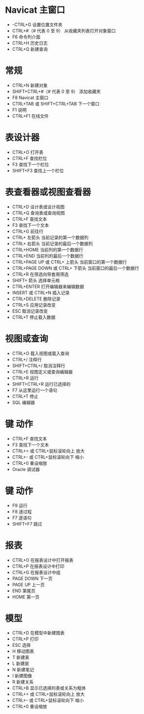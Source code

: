 # Navicat  主窗口
- -CTRL+G  设置位置文件夹
- CTRL+#（# 代表 0 至 9）  从收藏夹列表打开对象窗口
- F6  命令列介面
- CTRL+H  历史日志
- CTRL+Q  新建查询

# 常规
- CTRL+N  新建对象
- SHIFT+CTRL+#（# 代表 0 至 9）  添加收藏夹
- F8  Navicat 主窗口
- CTRL+TAB 或 SHIFT+CTRL+TAB  下一个窗口
- F1  说明
- CTRL+F1  在线文件

# 表设计器
- CTRL+O  打开表
- CTRL+F  查找栏位
- F3  查找下一个栏位
- SHIFT+F3  查找上一个栏位

# 表查看器或视图查看器
- CTRL+D  设计表或设计视图
- CTRL+Q  查询表或查询视图
- CTRL+F  查找文本
- F3  查找下一个文本
- CTRL+G  前往行
- CTRL+ 左箭头  当前记录的第一个数据列
- CTRL+ 右箭头  当前记录的最后一个数据列
- CTRL+HOME  当前列的第一个数据行
- CTRL+END  当前列的最后一个数据行
- CTRL+PAGE UP 或 CTRL+ 上箭头  当前窗口的第一个数据行
- CTRL+PAGE DOWN 或 CTRL+ 下箭头  当前窗口的最后一个数据行
- CTRL+R  在筛选向导套用筛选
- SHIFT+ 箭头  选择单元格
- CTRL+ENTER  打开编辑器来编辑数据
- INSERT 或 CTRL+N  插入记录
- CTRL+DELETE  删除记录
- CTRL+S  应用记录改变
- ESC  取消记录改变
- CTRL+T  停止载入数据

# 视图或查询
- CTRL+O  载入视图或载入查询
- CTRL+/  注释行
- SHIFT+CTRL+/  取消注释行
- CTRL+E  视图定义或查询编辑器
- CTRL+R  运行
- SHIFT+CTRL+R  运行已选择的
- F7  从这里运行一个语句
- CTRL+T  停止
- SQL  编辑器

# 键  动作
- CTRL+F  查找文本
- F3  查找下一个文本
- CTRL+= 或 CTRL+鼠标滚轮向上  放大
- CTRL+- 或 CTRL+鼠标滚轮向下  缩小
- CTRL+0  重设缩放
- Oracle  调试器

# 键  动作
- F9  运行
- F8  逐过程
- F7  逐语句
- SHIFT+F7  跳过

# 报表
- CTRL+O  在报表设计中打开报表
- CTRL+P  在报表设计中打印
- CTRL+G  在报表设计中组
- PAGE DOWN  下一页
- PAGE UP  上一页
- END  第尾页
- HOME  第一页

# 模型
- CTRL+D  在模型中新建图表
- CTRL+P  打印
- ESC  选择
- H  移动图表
- T  新建表
- L  新建层
- N  新建笔记
- I  新建图像
- R  新建关系
- CTRL+B  显示已选择的表或关系为粗体
- CTRL+= 或 CTRL+鼠标滚轮向上  放大
- CTRL+- 或 CTRL+鼠标滚轮向下  缩小
- CTRL+0  重设缩放
